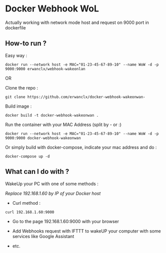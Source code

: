 # Docker Webhook WoL

Actually working with network mode host and request on 9000 port in dockerfile

## How-to run ?
Easy way :
```
docker run --network host -e MAC="01-23-45-67-89-10" --name WoW -d -p 9000:9000 erwanclx/webhook-wakeonlan
```

OR

Clone the repo :
```
git clone https://github.com/erwanclx/docker-webhook-wakeonwan-
```

Build image :
```
docker build -t docker-webhook-wakeonwan .
```

Run the container with your MAC Address (split by - or :)
```
docker run --network host -e MAC="01-23-45-67-89-10" --name WoW -d -p 9000:9000 docker-webhook-wakeonwan
```

Or simply build with docker-compose, indicate your mac address and do :

```
docker-compose up -d
```

## What can I do with ?

WakeUp your PC with one of some methods :

*Replace 192.168.1.60 by IP of your Docker host*

- Curl method :
```
curl 192.168.1.60:9000
```

- Go to the page 192.168.1.60:9000 with your browser

- Add Webhooks request with IFTTT to wakeUP your computer with some services like Google Assistant

- etc.


